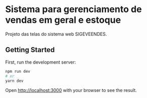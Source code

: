 # Sistema para gerenciamento de vendas em geral e estoque

<p align="justify">Projeto das telas do sistema web SIGEVEENDES.</p>

## Getting Started

First, run the development server:

```bash
npm run dev
# or
yarn dev
```

Open [http://localhost:3000](http://localhost:3000) with your browser to see the result.